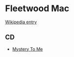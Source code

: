 # Fleetwood Mac

[Wikipedia entry](https://en.wikipedia.org/wiki/Fleetwood_Mac)

## CD

- [Mystery To Me](Mystery_To_Me.md)
